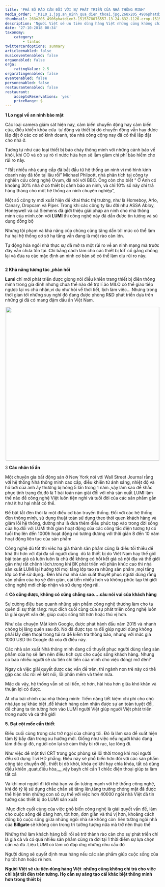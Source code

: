 ```yaml
---
title: 'PHÁ BỎ RÀO CẢN ĐỐI VỚI SỰ PHÁT TRIỂN CỦA NHÀ THÔNG MINH'
media_order: '_MILO_1.jpg,an_ninh_qua_dien_thoai.jpg,268x205_4906phatdien3-1515378076557-13-24-632-1126-crop-1515378084325.jpg'
thumbnail: 268x205_4906phatdien3-1515378076557-13-24-632-1126-crop-1515378084325.jpg
description: 'Người Việt sẽ ưu tiên dùng hàng Việt những cũng không chi trả cho việc chỉ bật tắt đèn trên tường. Họ cần sự sáng tạo cái khác biệt thông minh hơn trong thiết bị...'
date: '27-10-2018 00:34'
taxonomy:
    category:
        - tintuc
twittercardoptions: summary
articleenabled: false
musiceventenabled: false
orgaenabled: false
orga:
    ratingValue: 2.5
orgaratingenabled: false
eventenabled: false
personenabled: false
restaurantenabled: false
restaurant:
    acceptsReservations: 'yes'
    priceRange: $
---
```


<p><strong>1 Lo ngại về an ninh bảo mật</strong></p>
<p>C&aacute;c loại camera gi&aacute;m s&aacute;t hiện nay, cảm biến chuyển động hay cảm biến cửa, điều khiển kh&oacute;a cửa&nbsp; tự động v&agrave; thiết bị d&ograve; chuyển động vẫn hay được lắp đặt ở c&aacute;c cơ sở kinh doanh, t&ograve;a nh&agrave; c&ocirc;ng cộng nay đ&atilde; c&oacute; thể lắp đặt cho nh&agrave; ở.</p>
<p>Tương tự như c&aacute;c loại thiết bị b&aacute;o ch&aacute;y th&ocirc;ng minh với những cảnh b&aacute;o về kh&oacute;i, kh&iacute; CO v&agrave; d&ograve; sự r&ograve; rỉ nước hứa hẹn sẽ l&agrave;m giảm chi ph&iacute; bảo hiểm cho rủi ro n&agrave;y.</p>
<p>&ldquo; Rất nhiều nh&agrave; cung cấp đ&atilde; bắt đầu từ hệ thống an ninh v&igrave; m&ocirc; h&igrave;nh kinh doanh n&agrave;y đ&atilde; tồn tại l&acirc;u rồi&rdquo; Michael Philpott, nh&agrave; ph&acirc;n t&iacute;ch tại c&ocirc;ng ty nghi&ecirc;n cứu c&ocirc;ng nghệ Ovum, đ&atilde; n&oacute;i với BBC. &Ocirc;ng c&ograve;n cho biết &ldquo; Ở Anh c&oacute; khoảng 30% nh&agrave; ở c&oacute; thiết bị cảnh b&aacute;o an ninh, v&agrave; chỉ 10% số n&agrave;y chi trả h&agrave;ng th&aacute;ng cho một hệ thống an ninh chuy&ecirc;n nghiệp&rdquo;,</p>
<p>Một số c&ocirc;ng ty mới xuất hiện để khai th&aacute;c thị trường, như l&agrave; Homeboy, Arlo, Canary, Dropcam v&agrave; Piper. Trong khi c&aacute;c c&ocirc;ng ty l&acirc;u đời như ASSA Abloy, Honeywell v&agrave; cả Siemens đ&atilde; giới thiệu giải ph&aacute;p an ninh cho nh&agrave; th&ocirc;ng minh của m&igrave;nh.c&ograve;n với&nbsp;<strong>LUMI&nbsp;</strong>th&igrave; c&ocirc;ng nghệ n&agrave;y đ&atilde; dần được tin tưởng v&agrave; sủ dụng đồng bộ&nbsp;</p>
<p>Nhưng tội phạm v&agrave; khả năng của ch&uacute;ng cũng tăng dần tới mức c&oacute; thể l&agrave;m hư hại hệ thống cơ sở hạ tầng vẫn đang l&agrave; một r&agrave;o cản lớn.</p>
<p>Tự động h&oacute;a ng&ocirc;i nh&agrave; thực sự đ&atilde; mở ra một rủi ro về an ninh mạng m&agrave; trước đ&acirc;y vẫn chưa tồn tại. Chỉ bằng c&aacute;ch l&agrave;m cho c&aacute;c thiết bị IoT cố gắng chống lại v&agrave; đưa ra c&aacute;c mặc định an ninh cơ bản sẽ c&oacute; thể l&agrave;m dịu rủi ro n&agrave;y.</p>
<p><img style="display: block; margin-left: auto; margin-right: auto;" src="/giahan/tin-tuc/pha-bo-rao-can-doi-voi-su-phat-trien-cua-nha-thong-minh/an_ninh_qua_dien_thoai.jpg" alt="" /></p>
<p><strong>2 Khả năng tương t&aacute;c ,phản hồi</strong></p>
<p><strong>Lumi&nbsp;</strong>chỉ mới ph&aacute;t triển được giọng n&oacute;i điều khiển trang thiết bị đi&ecirc;n th&ocirc;ng minh trong gia đ&igrave;nh nhưng chưa thể n&agrave;o để trợ l&iacute; ảo MILO c&oacute; thể giao tiếp ngược lại vs chủ nh&acirc;n,v&iacute; dụ như hỏi về thời tiết, lịch l&agrave;m việc... Nhưng trong thời gian tới những suy nghĩ đ&oacute; đang được ph&ograve;ng R&amp;D ph&aacute;t triển dựa tr&ecirc;n những g&igrave; đ&atilde; c&oacute; mang đậm dấu ấn Việt Nam.</p>
<p><img style="display: block; margin-left: auto; margin-right: auto;" src="/giahan/tin-tuc/pha-bo-rao-can-doi-voi-su-phat-trien-cua-nha-thong-minh/_MILO_1.jpg" alt="" width="500" /></p>
<p>3&nbsp;<strong>C&aacute;c nh&acirc;n tố ẩn</strong></p>
<p>Một chuy&ecirc;n gia bất động sản ở New York n&oacute;i với Wall Street Journal rằng với hệ thống Nh&agrave; th&ocirc;ng minh cao cấp, điều khiển từ &aacute;nh s&aacute;ng, nhiệt độ v&agrave; hồ bơi của anh ấy thường bị hỏng 5 lần trong 1 năm.,vậy l&agrave;m sao để khắc phục t&igrave;nh trạng đ&oacute;,đ&oacute; l&agrave; 1 b&agrave;i to&aacute;n nản giải đối với nh&agrave; sản xuất LUMI l&agrave;m thế n&agrave;o để c&ocirc;ng nghệ Việt lu&ocirc;n tiện nghi v&agrave; tuổi đời của c&aacute;c sản phẩm gần như &iacute;t hư hại nhất c&oacute; thể.</p>
<p>Để bật tắt đ&egrave;n th&ocirc;i l&agrave; một điều cơ bản truyền thống. Đối với c&aacute;c hệ thống đ&egrave;n th&ocirc;ng minh, sử dụng thuật to&aacute;n sử dụng theo th&oacute;i quen kh&aacute;ch h&agrave;ng v&agrave; giảm lỗi hệ thống, dường như l&agrave; đưa th&ecirc;m điều phức tạp v&agrave;o trong đời sống của họ.đối với LUMi thời gian hoạt động của c&aacute;c c&ocirc;ng tắc điện tương tự c&oacute; tuổi thọ l&ecirc;n đến 1000h hoạt động n&oacute; tương đương với thời giản 8 đến 10 năm hoạt động li&ecirc;n tục của sản phẩm</p>
<p>C&ocirc;ng nghệ d&ugrave; tốt th&igrave; vi&ecirc;c hạ gi&aacute; th&agrave;nh sản phẩm cũng l&agrave; điều tối thiểu để khả thi hơn với đại đa số người d&ugrave;ng&nbsp; d&ugrave; l&agrave; thiết bị do Vi&ecirc;t Nam hay thế giới b&agrave;i to&aacute;n gi&aacute; cả lu&ocirc;n lu&ocirc;n l&agrave; chủ đề kh&ocirc;ng c&oacute; hồi kết gi&aacute; cả nội địa v&agrave; thế giới gần như rất ch&ecirc;nh l&ecirc;ch.trong khi BK ph&aacute;t triển với ph&acirc;n kh&uacute;c cao th&igrave; nh&agrave; sản xuất LUMi lại hướng tới mọi tầng lớp tao ra những sản phẩm ,mọi tầng lớp c&oacute; thể sử dụng.. Đến khi m&agrave; nh&agrave; sản xuất thuyết phục người d&ugrave;ng rằng sản phẩm của họ sẽ đơn giản, cải tiến nhiều hơn v&agrave; kh&ocirc;ng phức tạp th&igrave; giới c&ocirc;ng nghệ mới chấp nhận v&agrave; sử dụng rộng r&atilde;i.&nbsp;</p>
<p>4&nbsp;<strong>C&oacute; cũng được, kh&ocirc;ng c&oacute; cũng chẳng sao....c&acirc;u n&oacute;i vui của kh&aacute;ch h&agrave;ng</strong></p>
<p>Sự cường điệu bao quanh những sản phẩm c&ocirc;ng nghệ thường l&agrave;m cho ta qu&ecirc;n đi sự thật rằng: mục đ&iacute;ch cuối c&ugrave;ng của sự ph&aacute;t triển c&ocirc;ng nghệ lu&ocirc;n l&agrave; giải quyết vấn đề, gi&uacute;p cuộc sống tốt hơn hoặc th&uacute; vị hơn.</p>
<p>Như c&acirc;u chuyện Mắt k&iacute;nh Google, được ph&aacute;t h&agrave;nh đầu năm 2015 v&agrave; nhanh ch&oacute;ng bị l&atilde;ng qu&ecirc;n sau đ&oacute;. N&oacute; đ&atilde; được tạo ra để gi&uacute;p người d&ugrave;ng kh&ocirc;ng phải lấy điện thoại trong t&uacute;i ra để kiểm tra th&ocirc;ng b&aacute;o, nhưng với mức gi&aacute; 1000 USD th&igrave; Google đ&atilde; x&oacute;a đi điều n&agrave;y.</p>
<p>C&aacute;c nh&agrave; sản xuất Nh&agrave; th&ocirc;ng minh đang cố thuyết phục người d&ugrave;ng rằng sản phẩm của họ sẽ l&agrave;m n&ecirc;n điều t&iacute;ch cực cho cuộc sống kh&aacute;ch h&agrave;ng. Nhưng c&oacute; bao nhiều người sẽ ưu ti&ecirc;n chi tiền của m&igrave;nh cho việc đ&oacute;ng/ mở đ&egrave;n?</p>
<p>Ngay cả việc giải quyết được c&aacute;c vấn đề tr&ecirc;n, th&igrave; ng&agrave;nh non trẻ n&agrave;y c&oacute; thể gặp c&aacute;c rắc rối về kết nối, lỗi phần mềm v&agrave; th&ecirc;m nữa.</p>
<p>Mặc d&ugrave; vậy, hệ thống vẫn sẽ cải tiến, rẻ hơn, h&agrave;i h&ograve;a hơn giữa kh&oacute; khăn v&agrave; thuận lợi c&oacute; được.</p>
<p>&Aacute;t chủ b&agrave;i ch&iacute;nh của nh&agrave; th&ocirc;ng minh: Tiềm năng tiết kiệm chi ph&iacute; cho chủ nh&agrave;,tạo sự kh&aacute;c biệt ,để kh&aacute;ch h&agrave;ng cảm nhận được sự an to&agrave;n tuyệt đối, để ch&uacute;ng ta tin tưởng hơn v&agrave;o LUMI người Việt gi&uacute;p người Việt ph&aacute;t triển trong nước v&agrave; cả thế giới</p>
<p><strong>5. Đạt cột mốc cần thiết</strong></p>
<p>Điều cuối c&ugrave;ng trong c&aacute;c trở ngại của ch&uacute;ng t&ocirc;i. Đ&oacute; l&agrave; l&agrave;m sao để xuất hiện t&acirc;m l&yacute; bầy đ&agrave;n trong xu hướng mới. Giống như việc nếu người kh&aacute;c đang l&agrave;m điều g&igrave; đ&oacute;, người c&ograve;n lại sẽ cảm thấy bị rời rạc, lạc l&otilde;ng đi.</p>
<p>Như việc để một tivi CRT trong g&oacute;c ph&ograve;ng sẽ lỗi thời trong khi mọi người đều sử dụng Tivi HD phẳng. Điều n&agrave;y sẽ phổ biến hơn đối với c&aacute;c sản phẩm c&ocirc;ng t&aacute;c chuyển đổi, thiết bị d&ograve; kh&oacute;i, kh&oacute;a cơ kh&iacute; hay ch&igrave;a kh&oacute;a, tất cả d&ugrave;ng điều khiển ,quat,điều h&ograve;a,,,,,vậy bayh chỉ cần 1 chiếc điện thoại gi&uacute;p ta l&agrave;m tất cả</p>
<p>V&agrave; khi mọi người đi tới nh&agrave; bạn v&agrave; ấn tượng mạnh với hệ thống c&ocirc;ng nghệ, khi đ&oacute; tỷ lệ sử dụng chắc chắn sẽ tăng l&ecirc;n,tăng trưởng ch&oacute;ng mặt đ&atilde; được thể hiện tr&ecirc;n những con số cụ thể với việc hơn 40000 ng&ocirc;i nh&agrave; Việt đ&atilde; tin tưởng c&aacute;c thiết bị do LUMI sản xuất</p>
<p>&nbsp;Mục đ&iacute;ch cuối c&ugrave;ng của việc phổ biến c&ocirc;ng nghệ l&agrave; giải quyết vấn đề, l&agrave;m cho cuộc sống dễ d&agrave;ng hơn, tốt hơn, đơn giản v&agrave; th&uacute; vị hơn, khoảng c&aacute;ch đồng bộ cuộc sống giữa những ng&ocirc;i nh&agrave; sẽ kh&ocirc;ng c&ograve;n&nbsp; li&ecirc;n tưởng ng&ocirc;i nh&agrave; của&nbsp;<strong>Billgate&nbsp;</strong>sẽ kh&ocirc;ng c&ograve;n trong tr&iacute; tưởng tượng nữa m&agrave; trở n&ecirc;n thực thế</p>
<p>Những thứ l&agrave;m kh&aacute;ch h&agrave;ng bối rối sẽ trở th&agrave;nh r&agrave;o cản cho sự ph&aacute;t triển chỉ l&agrave; gi&aacute; cả v&agrave; c&oacute; qu&aacute; nhiều sản phẩm c&ugrave;ng ra đời tại 1 thời điểm sự lựa chọn cần v&agrave; đủ .Liệu LUMI c&oacute; l&agrave;m c&oacute; đ&aacute;p ứng những nhu cầu đ&oacute;</p>
<p>Người d&ugrave;ng sẽ quyết định mua h&agrave;ng nếu c&aacute;c sản phẩm gi&uacute;p cuộc sống của họ tốt hơn hoặc rẻ hơn.</p>
<p><strong>Người Việt sẽ ưu ti&ecirc;n d&ugrave;ng h&agrave;ng Việt&nbsp; những cũng kh&ocirc;ng chi trả cho việc chỉ bật tắt đ&egrave;n tr&ecirc;n tường. Họ cần sự s&aacute;ng tạo c&aacute;i kh&aacute;c biệt th&ocirc;ng minh hơn trong thiết bị</strong></p>